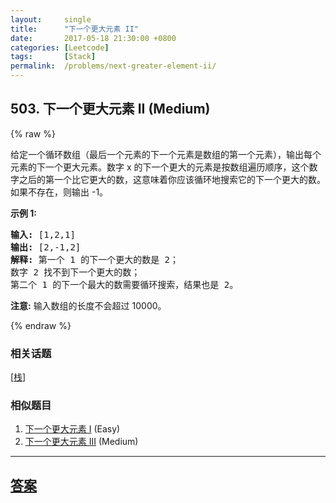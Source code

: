 ```yaml
---
layout:     single
title:      "下一个更大元素 II"
date:       2017-05-18 21:30:00 +0800
categories: [Leetcode]
tags:       [Stack]
permalink:  /problems/next-greater-element-ii/
---
```


## 503. 下一个更大元素 II (Medium)

{% raw %}

<p>给定一个循环数组（最后一个元素的下一个元素是数组的第一个元素），输出每个元素的下一个更大元素。数字 x 的下一个更大的元素是按数组遍历顺序，这个数字之后的第一个比它更大的数，这意味着你应该循环地搜索它的下一个更大的数。如果不存在，则输出 -1。</p>

<p><strong>示例 1:</strong></p>

<pre>
<strong>输入:</strong> [1,2,1]
<strong>输出:</strong> [2,-1,2]
<strong>解释:</strong> 第一个 1 的下一个更大的数是 2；
数字 2 找不到下一个更大的数； 
第二个 1 的下一个最大的数需要循环搜索，结果也是 2。
</pre>

<p><strong>注意:</strong> 输入数组的长度不会超过 10000。</p>

{% endraw %}

### 相关话题
  [[栈](https://github.com/openset/leetcode/tree/master/tag/stack/README.md)]

### 相似题目
  1. [下一个更大元素 I](/problems/next-greater-element-i) (Easy)
  1. [下一个更大元素 III](/problems/next-greater-element-iii) (Medium)

---

## [答案](https://github.com/openset/leetcode/tree/master/problems/next-greater-element-ii)
